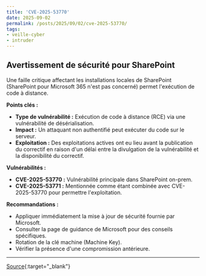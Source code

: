 ```yaml
---
title: 'CVE-2025-53770'
date: 2025-09-02
permalink: /posts/2025/09/02/cve-2025-53770/
tags:
- veille-cyber
- intruder
---
```

## Avertissement de sécurité pour SharePoint

Une faille critique affectant les installations locales de SharePoint (SharePoint pour Microsoft 365 n'est pas concerné) permet l'exécution de code à distance.

**Points clés :**

*   **Type de vulnérabilité :** Exécution de code à distance (RCE) via une vulnérabilité de désérialisation.
*   **Impact :** Un attaquant non authentifié peut exécuter du code sur le serveur.
*   **Exploitation :** Des exploitations actives ont eu lieu avant la publication du correctif en raison d'un délai entre la divulgation de la vulnérabilité et la disponibilité du correctif.

**Vulnérabilités :**

*   **CVE-2025-53770 :** Vulnérabilité principale dans SharePoint on-prem.
*   **CVE-2025-53771 :** Mentionnée comme étant combinée avec CVE-2025-53770 pour permettre l'exploitation.

**Recommandations :**

*   Appliquer immédiatement la mise à jour de sécurité fournie par Microsoft.
*   Consulter la page de guidance de Microsoft pour des conseils spécifiques.
*   Rotation de la clé machine (Machine Key).
*   Vérifier la présence d'une compromission antérieure.

---
[Source](https://cvemon.intruder.io/cves/CVE-2025-53770){:target="_blank"}

